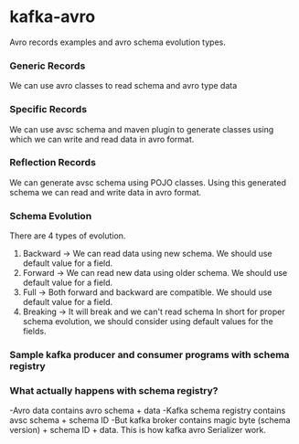 # kafka-avro

Avro records examples and avro schema evolution types.

### Generic Records
We can use avro classes to read schema and avro type data

### Specific Records
We can use avsc schema and maven plugin to generate classes using which we can write and read data in avro format.

### Reflection Records
We can generate avsc schema using POJO classes. Using this generated schema we can read and write data in avro format.

### Schema Evolution
There are 4 types of evolution.
1) Backward -> We can read data using new schema. We should use default value for a field.
2) Forward -> We can read new data using older schema. We should use default value for a field.
3) Full -> Both forward and backward are compatible. We should use default value for a field.
4) Breaking -> It will break and we can't read schema
In short for proper schema evolution, we should consider using default values for the fields.

### Sample kafka producer and consumer programs with schema registry

### What actually happens with schema registry?
-Avro data contains avro schema + data
-Kafka schema registry contains avsc schema + schema ID
-But kafka broker contains magic byte (schema version) + schema ID + data. This is how kafka avro Serializer work.
